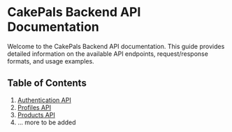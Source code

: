 # CakePals Backend API Documentation

Welcome to the CakePals Backend API documentation. This guide provides detailed information on the available API endpoints, request/response formats, and usage examples.

## Table of Contents

1. [Authentication API](page-01-auth-api.md)
2. [Profiles API](page-02-profiles-api.md)
3. [Products API](page-03-products-api.md)
4. ... more to be added
